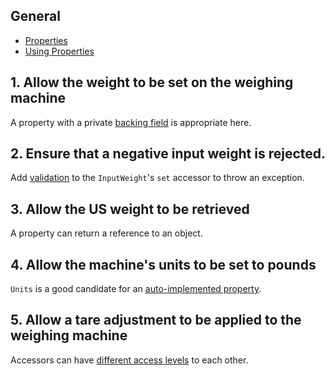 ## General

- [Properties][docs.microsoft.com-properties]
- [Using Properties][docs.microsoft.com-using-properties]

## 1. Allow the weight to be set on the weighing machine

A property with a private [backing field][docs.microsoft.com-properties-with-backing-fields] is appropriate here.

## 2. Ensure that a negative input weight is rejected.

Add [validation][stackoverflow.com-validating-properties] to the `InputWeight`'s `set` accessor to throw an exception.

## 3. Allow the US weight to be retrieved

A property can return a reference to an object.

## 4. Allow the machine's units to be set to pounds

`Units` is a good candidate for an [auto-implemented property][docs.microsoft.com-auto-implemented-properties].

## 5. Allow a tare adjustment to be applied to the weighing machine

Accessors can have [different access levels][docs.microsoft.com-properties-and-restricted-access] to each other.

[docs.microsoft.com-properties]: https://docs.microsoft.com/en-us/dotnet/csharp/programming-guide/classes-and-structs/properties
[docs.microsoft.com-using-properties]: https://docs.microsoft.com/en-us/dotnet/csharp/programming-guide/classes-and-structs/using-properties
[docs.microsoft.com-properties-with-backing-fields]: https://docs.microsoft.com/en-us/dotnet/csharp/programming-guide/classes-and-structs/properties#properties-with-backing-fields
[stackoverflow.com-validating-properties]: https://stackoverflow.com/questions/4946227/validating-properties-in-c-sharp
[docs.microsoft.com-auto-implemented-properties]: https://docs.microsoft.com/en-us/dotnet/csharp/programming-guide/classes-and-structs/auto-implemented-properties
[docs.microsoft.com-properties-and-restricted-access]: https://docs.microsoft.com/en-us/dotnet/csharp/programming-guide/classes-and-structs/restricting-accessor-accessibility
